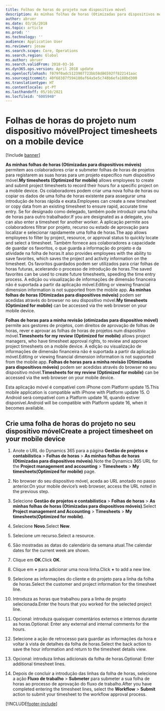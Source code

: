```yaml
---
title: Folhas de horas do projeto num dispositivo móvel
description: As minhas folhas de horas (Otimizadas para dispositivos móveis) permitem aos colaboradores criar e submeter folhas de horas de projetos para registarem as suas horas para um projeto específico num dispositivo móvel.
author: abruer
ms.date: 03/16/2018
ms.topic: article
ms.prod: ''
ms.technology: ''
audience: Application User
ms.reviewer: josaw
ms.search.scope: Core, Operations
ms.search.region: Global
ms.author: abruer
ms.search.validFrom: 2018-03-16
ms.dyn365.ops.version: April 2018 update
ms.openlocfilehash: f079f0adc5123907723bb58d86592ff822141aac
ms.sourcegitcommit: 40f68387f594180af64a5e5c748b6efa188bd300
ms.translationtype: HT
ms.contentlocale: pt-PT
ms.lasthandoff: 05/10/2021
ms.locfileid: "6005940"
---
```

# <a name="project-timesheets-on-a-mobile-device"></a><span data-ttu-id="df3d6-103">Folhas de horas do projeto num dispositivo móvel</span><span class="sxs-lookup"><span data-stu-id="df3d6-103">Project timesheets on a mobile device</span></span>

[!include [banner](../includes/banner.md)]

<span data-ttu-id="df3d6-104">**As minhas folhas de horas (Otimizadas para dispositivos móveis)** permitem aos colaboradores criar e submeter folhas de horas de projetos para registarem as suas horas para um projeto específico num dispositivo móvel.</span><span class="sxs-lookup"><span data-stu-id="df3d6-104">**My timesheets (Optimized for mobile)** allows employees to create and submit project timesheets to record their hours for a specific project on a mobile device.</span></span> <span data-ttu-id="df3d6-105">Os colaboradores podem criar uma nova folha de horas ou copiar os dados de uma folha de horas existente para assegurar uma introdução de horas rápida e exata.</span><span class="sxs-lookup"><span data-stu-id="df3d6-105">Employees can create a new timesheet or copy data from an existing timesheet to ensure rapid, accurate time entry.</span></span> <span data-ttu-id="df3d6-106">Se for designado como delegado, também pode introduzir uma folha de horas para outro trabalhador.</span><span class="sxs-lookup"><span data-stu-id="df3d6-106">If you are designated as a delegate, you can also enter a timesheet for another worker.</span></span> <span data-ttu-id="df3d6-107">A aplicação permite aos colaboradores filtrar por projeto, recurso ou estado de aprovação para localizar e selecionar rapidamente uma folha de horas.</span><span class="sxs-lookup"><span data-stu-id="df3d6-107">The app allows employees to filter by project, resource, or approval status to quickly locate and select a timesheet.</span></span> <span data-ttu-id="df3d6-108">Também fornece aos colaboradores a capacidade de guardar os favoritos, o que guarda a informação do projeto e da atividade na folha de horas.</span><span class="sxs-lookup"><span data-stu-id="df3d6-108">It also provides employees with the ability to save favorites, which saves the project and activity information on the timesheet.</span></span> <span data-ttu-id="df3d6-109">Os favoritos guardados podem ser utilizados para criar folhas de horas futuras, acelerando o processo de introdução de horas.</span><span class="sxs-lookup"><span data-stu-id="df3d6-109">The saved favorites can be used to create future timesheets, speeding the time entry process.</span></span> <span data-ttu-id="df3d6-110">A edição ou visualização de informações de dimensão financeira não é suportada a partir da aplicação móvel.</span><span class="sxs-lookup"><span data-stu-id="df3d6-110">Editing or viewing financial dimension information is not supported from the mobile app.</span></span> <span data-ttu-id="df3d6-111">**As minhas folhas de horas (Otimizadas para dispositivos móveis)** podem ser acedidas através do browser no seu dispositivo móvel.</span><span class="sxs-lookup"><span data-stu-id="df3d6-111">**My timesheets (Optimized for mobile)** can be accessed via the web browser on your mobile device.</span></span>

<span data-ttu-id="df3d6-112">**Folhas de horas para a minha revisão (otimizadas para dispositivo móvel)** permite aos gestores de projetos, com direitos de aprovação de folhas de horas, rever e aprovar as folhas de horas de projetos num dispositivo móvel.</span><span class="sxs-lookup"><span data-stu-id="df3d6-112">**Timesheets for my review (Optimized for mobile)** allows project managers, who have timesheet approval rights, to review and approve project timesheets on a mobile device.</span></span> <span data-ttu-id="df3d6-113">A edição ou visualização de informações de dimensão financeira não é suportada a partir da aplicação móvel.</span><span class="sxs-lookup"><span data-stu-id="df3d6-113">Editing or viewing financial dimension information is not supported from the mobile app.</span></span> <span data-ttu-id="df3d6-114">**Folhas de horas para a minha revisão (Otimizadas para dispositivos móveis)** podem ser acedidas através do browser no seu dispositivo móvel.</span><span class="sxs-lookup"><span data-stu-id="df3d6-114">**Timesheets for my review (Optimized for mobile)** can be accessed via the web browser on your mobile device.</span></span>

<span data-ttu-id="df3d6-115">Esta aplicação móvel é compatível com iPhone com Platform update 15.</span><span class="sxs-lookup"><span data-stu-id="df3d6-115">This mobile application is compatible with iPhone with Platform update 15.</span></span>
<span data-ttu-id="df3d6-116">O Android será compatível com a Platform update 16, quando estiver disponível.</span><span class="sxs-lookup"><span data-stu-id="df3d6-116">Android will be compatible with Platform update 16, when it becomes available.</span></span>

## <a name="create-a-project-timesheet-on-your-mobile-device"></a><span data-ttu-id="df3d6-117">Crie uma folha de horas do projeto no seu dispositivo móvel</span><span class="sxs-lookup"><span data-stu-id="df3d6-117">Create a project timesheet on your mobile device</span></span>

1.  <span data-ttu-id="df3d6-118">Anote o URL do Dynamics 365 para a página **Gestão de projetos e contabilística** \> **Folhas de horas** \> **As minhas folhas de horas (Otimizadas para dispositivos móveis)**.</span><span class="sxs-lookup"><span data-stu-id="df3d6-118">Note the Dynamics 365 URL for the **Project management and accounting** \> **Timesheets** \> **My timesheets(Optimized for mobile)** page.</span></span>

2.  <span data-ttu-id="df3d6-119">No browser do seu dispositivo móvel, aceda ao URL anotado no passo anterior.</span><span class="sxs-lookup"><span data-stu-id="df3d6-119">On your mobile device’s web browser, access the URL noted in the previous step.</span></span>
 
3.  <span data-ttu-id="df3d6-120">Selecione **Gestão de projetos e contabilística** \> **Folhas de horas** \> **As minhas folhas de horas (Otimizadas para dispositivos móveis)**.</span><span class="sxs-lookup"><span data-stu-id="df3d6-120">Select **Project management and Accounting** \> **Timesheets** \> **My timesheets(Optimized for mobile)**.</span></span>

4.  <span data-ttu-id="df3d6-121">Selecione **Novo**.</span><span class="sxs-lookup"><span data-stu-id="df3d6-121">Select **New**.</span></span>

5.  <span data-ttu-id="df3d6-122">Selecione um recurso.</span><span class="sxs-lookup"><span data-stu-id="df3d6-122">Select a resource.</span></span>

6.  <span data-ttu-id="df3d6-123">São mostradas as datas do calendário da semana atual.</span><span class="sxs-lookup"><span data-stu-id="df3d6-123">The calendar dates for the current week are shown.</span></span>

7.  <span data-ttu-id="df3d6-124">Clique em **OK**.</span><span class="sxs-lookup"><span data-stu-id="df3d6-124">Click **OK**.</span></span>

8.  <span data-ttu-id="df3d6-125">Clique em **+** para adicionar uma nova linha.</span><span class="sxs-lookup"><span data-stu-id="df3d6-125">Click **+** to add a new line.</span></span>

9.  <span data-ttu-id="df3d6-126">Selecione as informações do cliente e do projeto para a linha da folha de horas.</span><span class="sxs-lookup"><span data-stu-id="df3d6-126">Select the customer and project information for the timesheet line.</span></span>

10. <span data-ttu-id="df3d6-127">Introduza as horas que trabalhou para a linha de projeto selecionada.</span><span class="sxs-lookup"><span data-stu-id="df3d6-127">Enter the hours that you worked for the selected project line.</span></span>

11. <span data-ttu-id="df3d6-128">Opcional: introduza quaisquer comentários externos e internos durante as horas.</span><span class="sxs-lookup"><span data-stu-id="df3d6-128">Optional: Enter any external and internal comments for the hours.</span></span>

12. <span data-ttu-id="df3d6-129">Selecione a ação de retrocesso para guardar as informações da hora e voltar à vista de detalhes da folha de horas.</span><span class="sxs-lookup"><span data-stu-id="df3d6-129">Select the back action to save the hour information and return to the timesheet details view.</span></span>

13. <span data-ttu-id="df3d6-130">Opcional: introduza linhas adicionais da folha de horas.</span><span class="sxs-lookup"><span data-stu-id="df3d6-130">Optional: Enter additional timesheet lines.</span></span>

14. <span data-ttu-id="df3d6-131">Depois de concluir a introdução das linhas da folha de horas, selecione a ação **Fluxo de trabalho** \> **Submeter** para submeter a sua folha de horas ao processo de aprovação do fluxo de trabalho.</span><span class="sxs-lookup"><span data-stu-id="df3d6-131">After you have completed entering the timesheet lines, select the **Workflow** \> **Submit** action to submit your timesheet to the workflow approval process.</span></span>


[!INCLUDE[footer-include](../includes/footer-banner.md)]